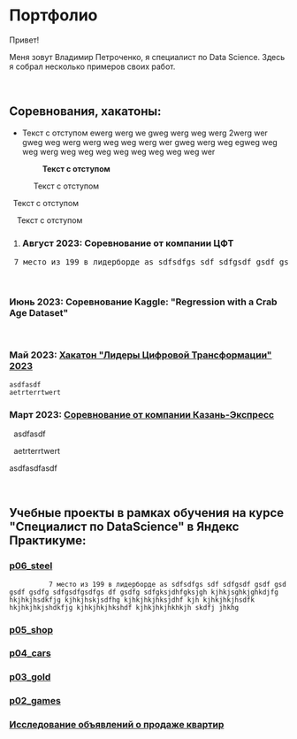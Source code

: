 # Портфолио

Привет!

Меня зовут Владимир Петроченко, я специалист по Data Science. Здесь я собрал несколько примеров своих работ.

<br>

## Соревнования, хакатоны:

  - Текст с отступом  ewerg werg we gweg werg weg werg 2werg wer gweg weg werg werg weg weg werg wer gweg werg weg egweg weg weg werg weg weg weg weg weg weg weg weg wer 

<b style="margin: 60px">Текст с отступом</b>

<span style="padding: 40px 40px">&nbsp;Текст с отступом</span>

&ensp;Текст с отступом

&emsp;Текст с отступом



1. ### Август 2023: Соревнование от компании ЦФТ

<pre>
 7 место из 199 в лидерборде as sdfsdfgs sdf sdfgsdf gsdf gsd gsdf gsdfg sdfgsdfgsdfgs df gsdfg sdfgksjdhfgksjgh kjhkjsghkjghkdjfg hkjhkjhsdkfjg kjhkjhskjsdfhg kjhkjhkjhksjdhf kjh kjhkjhkjhsdfk hkjhkjhkjshdkfjg kjhkjhkjhkshdf kjhkjhkjhkhkjh skdfj jhkhg
</pre>

<br>

### Июнь 2023: Соревнование Kaggle: "Regression with a Crab Age Dataset"
<br>

### Май 2023: [Хакатон "Лидеры Цифровой Трансформации" 2023](https://github.com/petrochenkovp/portfolio/tree/main/p08_leaders2023/)
    asdfasdf
    aetrterrtwert

### Март 2023: [Соревнование от компании Казань-Экспресс](https://github.com/petrochenkovp/portfolio/tree/main/p07_kazan_express/)
&nbsp; asdfasdf

&nbsp; aetrterrtwert

asdfasdfasdf

<br>

## Учебные проекты в рамках обучения на курсе "Специалист по DataScience" в Яндекс Практикуме:

### [p06_steel](https://github.com/petrochenkovp/portfolio/tree/main/p06_steel/)

```
          7 место из 199 в лидерборде as sdfsdfgs sdf sdfgsdf gsdf gsd gsdf gsdfg sdfgsdfgsdfgs df gsdfg sdfgksjdhfgksjgh kjhkjsghkjghkdjfg hkjhkjhsdkfjg kjhkjhskjsdfhg kjhkjhkjhksjdhf kjh kjhkjhkjhsdfk hkjhkjhkjshdkfjg kjhkjhkjhkshdf kjhkjhkjhkhkjh skdfj jhkhg
```


### [p05_shop](https://github.com/petrochenkovp/portfolio/tree/main/p05_shop/)
### [p04_cars](https://github.com/petrochenkovp/portfolio/tree/main/p04_cars/)
### [p03_gold](https://github.com/petrochenkovp/portfolio/tree/main/p03_gold/)
### [p02_games](https://github.com/petrochenkovp/portfolio/tree/main/p02_games/)
### [Исследование объявлений о продаже квартир](https://github.com/petrochenkovp/portfolio/tree/main/p01_realty/)


